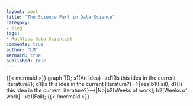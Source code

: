 ```yaml
---
layout: post
title: "The Science Part in Data Science"
category:
- blog
tags:
- Ruthless Data Scientist
comments: true
author: "LM"
mermaid: true
published: true
---
```




{{< mermaid >}}
graph TD;
    s1(An Idea)-->d1{Is this idea in the current literature?};
	d1{Is this idea in the current literature?}-->|Yes|b1(Fail);
	d1{Is this idea in the current literature?}-->|No|b2[Weeks of work];
	b2[Weeks of work]-->b1(Fail);
{{< /mermaid >}}
